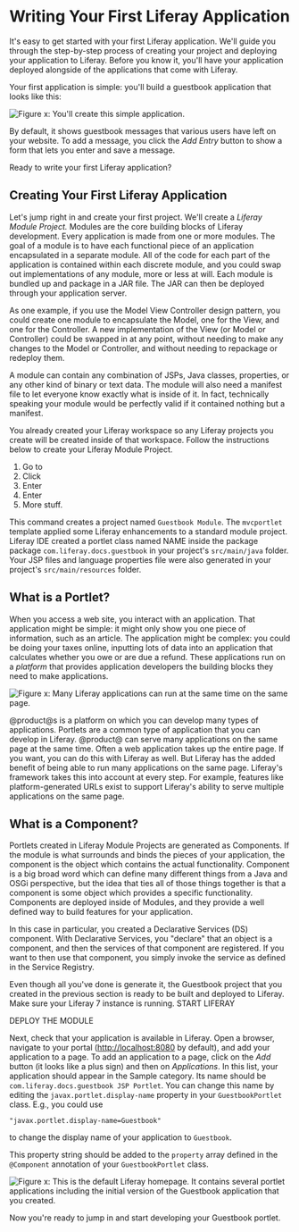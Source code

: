 # Writing Your First Liferay Application

It's easy to get started with your first Liferay application. We'll guide you
through the step-by-step process of creating your project and deploying your
application to Liferay. Before you know it, you'll have your application
deployed alongside of the applications that come with Liferay.

Your first application is simple: you'll build a guestbook application that
looks like this:

![Figure x: You'll create this simple application.](../../images/first-guestbook-portlet.png)

By default, it shows guestbook messages that various users have left on your
website. To add a message, you click the *Add Entry* button to show a form that
lets you enter and save a message.

Ready to write your first Liferay application?

## Creating Your First Liferay Application

Let's jump right in and create your first project. We'll create a *Liferay 
Module Project.* Modules are the core building blocks of Liferay development. 
Every application is made from one or more modules. The goal of a module is to 
have each functional piece of an application encapsulated in a separate module. 
All of the code for each part of the application is contained within each 
discrete module, and you could swap out implementations of any module, more or 
less at will. Each module is bundled up and package in a JAR file. The JAR can 
then be deployed through your application server. 

As one example, if you use the Model View Controller design pattern, you could 
create one module to encapsulate the Model, one for the View, and one for the 
Controller. A new implementation of the View (or Model or Controller) could be 
swapped in at any point, without needing to make any changes to the Model or 
Controller, and without needing to repackage or redeploy them. 

A module can contain any combination of JSPs, Java classes, properties, or any 
other kind of binary or text data. The module will also need a manifest file to 
let everyone know exactly what is inside of it. In fact, technically speaking 
your module would be perfectly valid if it contained nothing but a manifest.
 
You already created your Liferay workspace so any Liferay projects you create 
will be created inside of that workspace. Follow the instructions below to
create your Liferay Module Project.

1. Go to
2. Click
3. Enter
4. Enter
5. More stuff.


This command creates a project named `Guestbook Module`. The `mvcportlet` 
template applied some Liferay enhancements to a standard module project. 
Liferay IDE created a portlet class named NAME inside the package package 
`com.liferay.docs.guestbook` in your project's `src/main/java` folder. Your
JSP files and language properties file were also generated in your project's 
`src/main/resources` folder.

## What is a Portlet?

When you access a web site, you interact with an application. That application
might be simple: it might only show you one piece of information, such as an
article. The application might be complex: you could be doing your taxes
online, inputting lots of data into an application that calculates whether you
owe or are due a refund. These applications run on a *platform* that provides
application developers the building blocks they need to make applications.

![Figure x: Many Liferay applications can run at the same time on the same page.](../../images/portlet-applications.png)

@product@s is a platform on which you can develop many types of applications. 
Portlets are a common type of application that you can develop in Liferay.
@product@ can serve many applications on the same page at the same time. Often 
a web application takes up the entire page. If you want, you can do this with 
Liferay as well. But Liferay has the added benefit of being able to run many 
applications on the same page. Liferay's framework takes this into account at 
every step. For example, features like platform-generated URLs exist to support 
Liferay's ability to serve multiple applications on the same page.

## What is a Component?

Portlets created in Liferay Module Projects are generated as Components. If the 
module is what surrounds and binds the pieces of your application, the 
component is the object which contains the actual functionality. Component is a 
big broad word which can define many different things from a Java and OSGi 
perspective, but the idea that ties all of those things together is that a 
component is some object which provides a specific functionality. Components 
are deployed inside of Modules, and they provide a well defined way to build 
features for your application. 

In this case in particular, you created a Declarative Services (DS) component. 
With Declarative Services, you "declare" that an object is a component, and 
then the services of that component are registered. If you want to then use 
that component, you simply invoke the service as defined in the Service 
Registry. 

Even though all you've done is generate it, the Guestbook project that you
created in the previous section is ready to be built and deployed to Liferay.
Make sure your Liferay 7 instance is running. START LIFERAY

DEPLOY THE MODULE


Next, check that your application is available in Liferay. Open a browser,
navigate to your portal ([http://localhost:8080](http://localhost:8080) by
default), and add your application to a page. To add an application to a page,
click on the *Add* button (it looks like a plus sign) and then on
*Applications*. In this list, your application should appear in the Sample
category. Its name should be `com.liferay.docs.guestbook JSP Portlet`. You can
change this name by editing the `javax.portlet.display-name` property in your
`GuestbookPortlet` class. E.g., you could use

    "javax.portlet.display-name=Guestbook"

to change the display name of your application to `Guestbook`.

This property string should be added to the `property` array defined in the
`@Component` annotation of your `GuestbookPortlet` class.

![Figure x: This is the default Liferay homepage. It contains several portlet applications including the initial version of the Guestbook application that you created.](../../images/default-portlet-application.png)

Now you're ready to jump in and start developing your Guestbook portlet.
